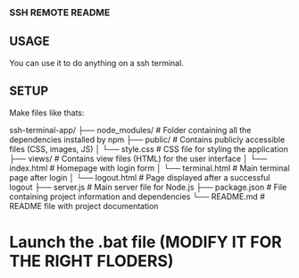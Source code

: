 ### SSH REMOTE README

## USAGE

You can use it to do anything on a ssh terminal.

## SETUP

Make files like thats:

ssh-terminal-app/
├── node_modules/               # Folder containing all the dependencies installed by npm
├── public/                     # Contains publicly accessible files (CSS, images, JS)
│   └── style.css               # CSS file for styling the application
├── views/                      # Contains view files (HTML) for the user interface
│   └── index.html              # Homepage with login form
│   └── terminal.html           # Main terminal page after login
│   └── logout.html             # Page displayed after a successful logout
├── server.js                   # Main server file for Node.js
├── package.json                # File containing project information and dependencies
└── README.md                   # README file with project documentation


# Launch the .bat file (MODIFY IT FOR THE RIGHT FLODERS)
